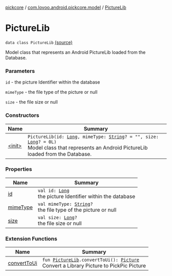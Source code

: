 [pickcore](../../index.md) / [com.lovoo.android.pickcore.model](../index.md) / [PictureLib](./index.md)

# PictureLib

`data class PictureLib` [(source)](https://github.com/lovoo/android-pickpic/blob/master/pickcore/pickcore/src/main/kotlin/com/lovoo/android/pickcore/model/PictureLib.kt#L25)

Model class that represents an Android PictureLib loaded from the Database.

### Parameters

`id` - the picture Identifier within the database

`mimeType` - the file type of the picture or null

`size` - the file size or null

### Constructors

| Name | Summary |
|---|---|
| [&lt;init&gt;](-init-.md) | `PictureLib(id: `[`Long`](https://kotlinlang.org/api/latest/jvm/stdlib/kotlin/-long/index.html)`, mimeType: `[`String`](https://kotlinlang.org/api/latest/jvm/stdlib/kotlin/-string/index.html)`? = "", size: `[`Long`](https://kotlinlang.org/api/latest/jvm/stdlib/kotlin/-long/index.html)`? = 0L)`<br>Model class that represents an Android PictureLib loaded from the Database. |

### Properties

| Name | Summary |
|---|---|
| [id](id.md) | `val id: `[`Long`](https://kotlinlang.org/api/latest/jvm/stdlib/kotlin/-long/index.html)<br>the picture Identifier within the database |
| [mimeType](mime-type.md) | `val mimeType: `[`String`](https://kotlinlang.org/api/latest/jvm/stdlib/kotlin/-string/index.html)`?`<br>the file type of the picture or null |
| [size](size.md) | `val size: `[`Long`](https://kotlinlang.org/api/latest/jvm/stdlib/kotlin/-long/index.html)`?`<br>the file size or null |

### Extension Functions

| Name | Summary |
|---|---|
| [convertToUi](../convert-to-ui.md) | `fun `[`PictureLib`](./index.md)`.convertToUi(): `[`Picture`](../-picture/index.md)<br>Convert a Library Picture to PickPic Picture |
